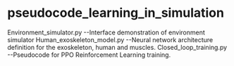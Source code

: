 # pseudocode_learning_in_simulation

Environment_simulator.py --Interface demonstration of environment simulator
Human_exoskeleton_model.py --Neural network architecture definition for the exoskeleton, human and muscles.
Closed_loop_training.py --Pseudocode for PPO Reinforcement Learning training.

